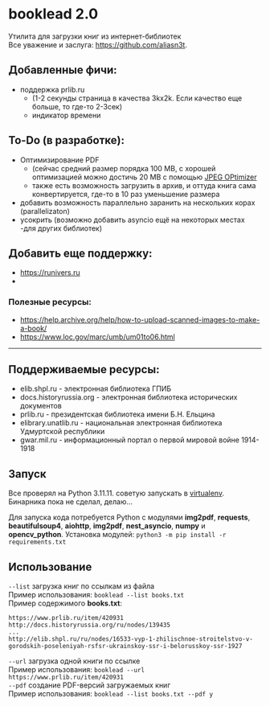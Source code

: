 # booklead 2.0
Утилита для загрузки книг из интернет-библиотек  
Все уважение и заслуга: https://github.com/aliasn3t.   
## Добавленные фичи: 
- поддержка prlib.ru
  - (1-2 секунды страница в качества 3kx2k. Если качество еще больше, то где-то 2-3сек)
  - индикатор времени
## To-Do (в разработке):
- Оптимизирование PDF  
  - (сейчас средний размер порядка 100 MB, с хорошей оптимизацией можно достичь 20 MB с помощью [JPEG OPtimizer](https://github.com/XhmikosR/jpegoptim-windows?tab=readme-ov-file)
  - также есть возможность загрузить в архив, и оттуда книга сама конвертируется, где-то в 10 раз уменьшение размера
- добавить возможность параллельно заранить на нескольких корах (parallelizaton)
- усокрить (возможно добавить asyncio ещё на некоторых местах -для других библиотек)

## Добавить еще поддержку:
- https://runivers.ru
- 

### Полезные ресурсы:
- https://help.archive.org/help/how-to-upload-scanned-images-to-make-a-book/
- https://www.loc.gov/marc/umb/um01to06.html
------------
## Поддерживаемые ресурсы:

* elib.shpl.ru - электронная библиотека ГПИБ
* docs.historyrussia.org - электронная библиотека исторических документов
* prlib.ru - президентская библиотека имени Б.Н. Ельцина
* elibrary.unatlib.ru - национальная электронная библиотека Удмуртской республики
* gwar.mil.ru - информационный портал о первой мировой войне 1914-1918

## Запуск
Все проверял на Python 3.11.11. советую запускать в [virtualenv](https://docs.python.org/3/library/venv.html).  
Бинарника пока не сделал, делаю...
<!-- Для **Windows** доступны бинарные сборки в разделе [Releases](https://github.com/aliasn3t/booklead/releases)  -->
Для запуска кода потребуется Python с модулями **img2pdf**, **requests**, **beautifulsoup4**, **aiohttp**, **img2pdf**, **nest_asyncio**, **numpy** и **opencv_python**.
Установка модулей: `python3 -m pip install -r requirements.txt`  

## Использование

`--list` загрузка книг по ссылкам из файла  
Пример использования: `booklead --list books.txt`  
Пример содержимого **books.txt**:  
```
https://www.prlib.ru/item/420931
http://docs.historyrussia.org/ru/nodes/139435
...
http://elib.shpl.ru/ru/nodes/16533-vyp-1-zhilischnoe-stroitelstvo-v-gorodskih-poseleniyah-rsfsr-ukrainskoy-ssr-i-belorusskoy-ssr-1927
```
`--url` загрузка одной книги по ссылке  
Пример использования: `booklead --url https://www.prlib.ru/item/420931`  
`--pdf` создание PDF-версий загружаемых книг  
Пример использования: `booklead --list books.txt --pdf y`  
